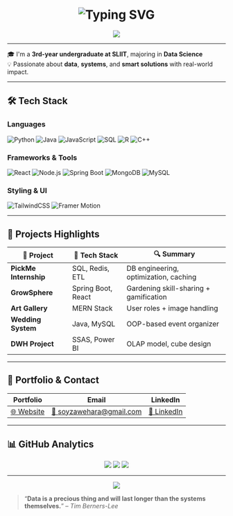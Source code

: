 <!-- Animated Greeting Header -->
<h1 align="center">
  <img src="https://readme-typing-svg.herokuapp.com?font=Fira+Code&weight=600&size=26&pause=1000&center=true&vCenter=true&width=500&lines=Hi+there+%F0%9F%91%8B+I'm+Wehara+Soyza;Data+Science+Undergraduate+%7C+AI+Enthusiast+%7C+Full+Stack+Dev" alt="Typing SVG" />
</h1>

<p align="center">
  <img src="https://capsule-render.vercel.app/api?type=waving&color=0:16a34a,100:0f766e&height=120&section=header&text=Welcome%20to%20My%20World&fontSize=30&fontAlignY=35&animation=twinkling" />
</p>

---

🎓 I'm a **3rd-year undergraduate at SLIIT**, majoring in **Data Science**  
💡 Passionate about **data**, **systems**, and **smart solutions** with real-world impact.

---

## 🛠️ Tech Stack

### Languages  
![Python](https://img.shields.io/badge/-Python-0A0A0A?style=for-the-badge&logo=python&logoColor=yellow)
![Java](https://img.shields.io/badge/-Java-0A0A0A?style=for-the-badge&logo=java&logoColor=orange)
![JavaScript](https://img.shields.io/badge/-JavaScript-0A0A0A?style=for-the-badge&logo=javascript)
![SQL](https://img.shields.io/badge/-SQL-0A0A0A?style=for-the-badge&logo=postgresql)
![R](https://img.shields.io/badge/-R-0A0A0A?style=for-the-badge&logo=r)
![C++](https://img.shields.io/badge/-C++-0A0A0A?style=for-the-badge&logo=cplusplus)

### Frameworks & Tools  
![React](https://img.shields.io/badge/-React-0A0A0A?style=for-the-badge&logo=react)
![Node.js](https://img.shields.io/badge/-Node.js-0A0A0A?style=for-the-badge&logo=node.js)
![Spring Boot](https://img.shields.io/badge/-SpringBoot-0A0A0A?style=for-the-badge&logo=spring-boot)
![MongoDB](https://img.shields.io/badge/-MongoDB-0A0A0A?style=for-the-badge&logo=mongodb)
![MySQL](https://img.shields.io/badge/-MySQL-0A0A0A?style=for-the-badge&logo=mysql)

### Styling & UI  
![TailwindCSS](https://img.shields.io/badge/-TailwindCSS-0A0A0A?style=for-the-badge&logo=tailwind-css)
![Framer Motion](https://img.shields.io/badge/-Framer%20Motion-0A0A0A?style=for-the-badge&logo=framer)

---

## 🚀 Projects Highlights

| 🌱 Project | 🔧 Tech Stack | 🔍 Summary |
|-----------|---------------|-----------|
| **PickMe Internship** | SQL, Redis, ETL | DB engineering, optimization, caching |
| **GrowSphere** | Spring Boot, React | Gardening skill-sharing + gamification |
| **Art Gallery** | MERN Stack | User roles + image handling |
| **Wedding System** | Java, MySQL | OOP-based event organizer |
| **DWH Project** | SSAS, Power BI | OLAP model, cube design |

---

## 🎯 Portfolio & Contact

| Portfolio | Email | LinkedIn |
|----------|-------|----------|
| [🌐 Website](https://wehara-soyza.vercel.app/) | [📧 soyzawehara@gmail.com](mailto:soyzawehara@gmail.com) | [🔗 LinkedIn](https://www.linkedin.com/in/wehara-soyza-596717322) |

---

## 📊 GitHub Analytics

<div align="center">
  <img src="https://github-readme-streak-stats.herokuapp.com/?user=weharaSliit&theme=radical&hide_border=true"/>
  <img src="https://github-readme-stats.vercel.app/api?username=weharaSliit&show_icons=true&theme=radical&hide_border=true"/>
  <img src="https://github-readme-stats.vercel.app/api/top-langs/?username=weharaSliit&layout=compact&theme=radical&hide_border=true"/>
</div>

---

<p align="center">
  <img src="https://capsule-render.vercel.app/api?type=waving&color=0f766e&height=120&section=footer" />
</p>

> “**Data is a precious thing and will last longer than the systems themselves.**” – *Tim Berners-Lee*

